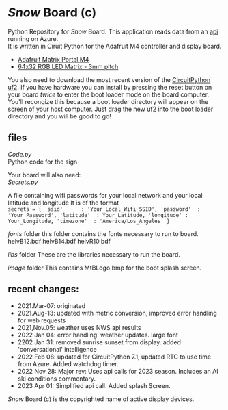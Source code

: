 # *Snow* Board (c)
Python Repository for *Snow* Board. This application reads data from an [api](https://bachelorapi.azurewebsites.net/) running on Azure.  
It is written in Ciruit Python for the Adafruit M4 controller and display board. 
- [Adafruit Matrix Portal M4](https://www.adafruit.com/product/4745)   
- [64x32 RGB LED Matrix - 3mm pitch](https://www.adafruit.com/product/2279)

You also need to download the most recent version of the [CircuitPython uf2](https://learn.adafruit.com/welcome-to-circuitpython/installing-circuitpython).
If you have hardware you can install by pressing the reset button on your board *twice* to enter the boot loader mode on the board computer. You'll recongize this because a boot loader directory will appear on the screen of your host computer. Just drag the new uf2 into the boot loader directory and you will be good to go!

## files   

*Code.py*     
Python code for the sign

Your board will also need:     
*Secrets.py*   
     
A file containing wifi passwords for your local network and your local latitude and longitude
It is of the format   
`secrets = {
    'ssid'      : 'Your_Local_Wifi_SSID',
    'password'  : 'Your_Password',
    'latitude'  : Your_Latitude,
    'longitude' : Your_Longitude,
    'timezone'  : 'America/Los_Angeles'
}`

*fonts* folder
this folder contains the fonts necessary to run to board.
helvB12.bdf
helvB14.bdf
helvR10.bdf

*libs* folder
These are the libraries necessary to run the board.

*image* folder
This contains MtBLogo.bmp for the boot splash screen.

## recent changes:
- 2021.Mar-07: originated
- 2021.Aug-13: updated with metric conversion, improved error handling for web requests
- 2021,Nov.05: weather uses NWS api results
- 2022 Jan 04: error handling. weather updates. large font
- 2202 Jan 31: removed sunrise sunset from display. added 'conversational' intelligence
- 2022 Feb 08: updated for CircuitPython 7.1, updated RTC to use time from Azure. Added watchdog timer.
- 2022 Nov 28: Major rev: Uses api calls for 2023 season. Includes an AI ski conditions commentary. 
- 2023 Apr 01: Simplified api call. Added splash Screen.   

*Snow* Board (c) is the copyrighted name of active display devices.   
  
